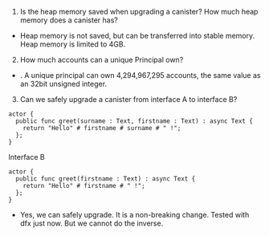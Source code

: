 1. Is the heap memory saved when upgrading a canister? How much heap memory does a canister has?
- Heap memory is not saved, but can be transferred into stable memory. Heap memory is limited to 4GB.

2. How much accounts can a unique Principal own?
- . A unique principal can own 4,294,967,295 accounts, the same value as an 32bit unsigned integer.

3. Can we safely upgrade a canister from interface A to interface B?
```motoko
actor {
  public func greet(surname : Text, firstname : Text) : async Text {
    return "Hello" # firstname # surname # " !";
  };
}
```
Interface B
```motoko
actor {
  public func greet(firstname : Text) : async Text {
    return "Hello" # firstname # " !";
  };
}
```
- Yes, we can safely upgrade. It is a non-breaking change. Tested with dfx just now. But we cannot do the inverse.